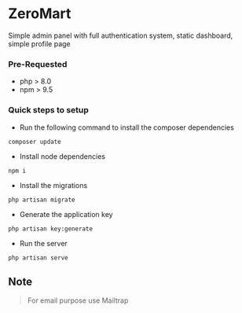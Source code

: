 # ZeroMart

Simple admin panel with full authentication system, static dashboard, simple profile page

### Pre-Requested
- php > 8.0
- npm > 9.5

### Quick steps to setup

- Run the following command to install the composer dependencies
```
composer update
```
- Install node dependencies
```
npm i 
```
- Install the migrations
```
php artisan migrate
```
- Generate the application key
```
php artisan key:generate
```
- Run the server
```
php artisan serve
```

## Note

> For email purpose use Mailtrap

